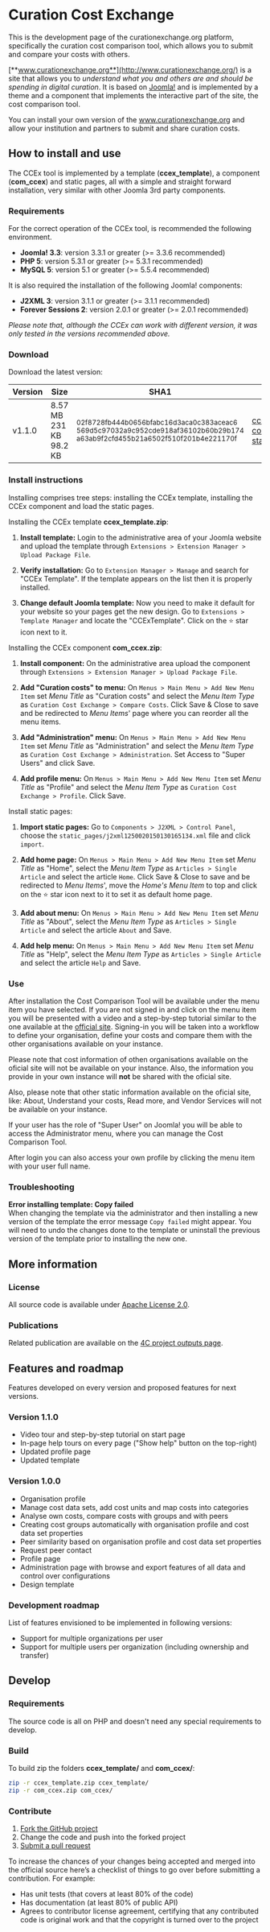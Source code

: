 Curation Cost Exchange
====

This is the development page of the curationexchange.org platform, specifically the curation cost comparison tool, which allows you to submit and compare your costs with others.

[**www.curationexchange.org**](http://www.curationexchange.org/) is a site that allows you to *understand what you and others are and should be spending in digital curation*. It is based on [Joomla!](http://www.joomla.org/) and is implemented by a theme and a component that implements the interactive part of the site, the cost comparison tool.

You can install your own version of the www.curationexchange.org and allow your institution and partners to submit and share curation costs.

## How to install and use

The CCEx tool is implemented by a template (**ccex_template**), a component (**com_ccex**) and static pages, all with a simple and straight forward installation, very similar with other Joomla 3rd party components.

### Requirements

For the correct operation of the CCEx tool, is recommended the following environment.

* **Joomla! 3.3**: version 3.3.1 or greater (>= 3.3.6 recommended)
* **PHP 5**: version 5.3.1 or greater (>= 5.3.1 recommended)
* **MySQL 5**: version 5.1 or greater (>= 5.5.4 recommended)
 
It is also required the installation of the following Joomla! components:

* **J2XML 3**: version 3.1.1 or greater (>= 3.1.1 recommended)
* **Forever Sessions 2**: version 2.0.1 or greater (>= 2.0.1 recommended) 

*Please note that, although the CCEx can work with different version, it was only tested in the versions recommended above.*

### Download

Download the latest version:

| Version | Size   | SHA1                                                    | Download             |
|---------|--------|---------------------------------------------------------|----------------------|
| v1.1.0  | 8.57 MB<br>231 KB<br>98.2 KB | <sub>02f8728fb444b0656bfabc16d3aca0c383aceac6</sub><br><sub>569d5c97032a9c952cde918af36102b60b29b174</sub><br><sub>a63ab9f2cfd455b21a6502f510f201b4e221170f</sub> |[ccex_template.zip](https://github.com/4cproject/ccex/releases/download/v1.1.0/ccex_template.zip)<br>[com_ccex.zip](https://github.com/4cproject/ccex/releases/download/v1.1.0/com_ccex.zip)<br>[static_pages.xml](https://github.com/4cproject/ccex/releases/download/v1.1.0/static_pages.xml)|

### Install instructions
Installing comprises tree steps: installing the CCEx template, installing the CCEx component and load the static pages.

Installing the CCEx template **ccex_template.zip**:

 1. **Install template:** Login to the administrative area of your Joomla website and upload the template through `Extensions > Extension Manager > Upload Package File`.

 2. **Verify installation:** Go to `Extension Manager > Manage` and search for "CCEx Template". If the template appears on the list then it is properly installed.

 3. **Change default Joomla template:** Now you need to make it default for your website so your pages get the new design. Go to `Extensions > Template Manager` and locate the "CCExTemplate". Click on the :star: star icon next to it.  

Installing the CCEx component  **com_ccex.zip**:

1. **Install component:** On the administrative area upload the component through `Extensions > Extension Manager > Upload Package File`.

2. **Add "Curation costs" to menu:**  On  `Menus > Main Menu > Add New Menu Item` set *Menu Title* as "Curation costs" and select the *Menu Item Type* as `Curation Cost Exchange > Compare Costs`. Click Save & Close to save and be redirected to *Menu Items*' page where you can reorder all the menu items.

3. **Add "Administration" menu:** On `Menus > Main Menu > Add New Menu Item` set *Menu Title* as "Administration" and select the *Menu Item Type* as `Curation Cost Exchange > Administration`. Set Access to "Super Users" and click Save.

4. **Add profile menu:** On `Menus > Main Menu > Add New Menu Item` set *Menu Title* as "Profile" and select the *Menu Item Type* as `Curation Cost Exchange > Profile`. Click Save.

Install static pages:

1. **Import static pages:** Go to `Components > J2XML > Control Panel`, choose the `static_pages/j2xml1250020150130165134.xml` file and click `import`.

2. **Add home page:** On  `Menus > Main Menu > Add New Menu Item` set *Menu Title* as "Home", select the *Menu Item Type* as `Articles > Single Article` and select the article `Home`. Click Save & Close to save and be redirected to *Menu Items*', move the *Home's Menu Item* to top and click on the :star: star icon next to it to set it as default home page.

3. **Add about menu:** On  `Menus > Main Menu > Add New Menu Item` set *Menu Title* as "About", select the *Menu Item Type* as `Articles > Single Article` and select the article `About` and Save.

4. **Add help menu:** On  `Menus > Main Menu > Add New Menu Item` set *Menu Title* as "Help", select the *Menu Item Type* as `Articles > Single Article` and select the article `Help` and Save.

### Use
After installation the Cost Comparison Tool will be available under the menu item you have selected. If you are not signed in and click on the menu item you will be presented with a video and a step-by-step tutorial similar to the one available at the [official site](http://www.curationexchange.org/compare-costs?view=comparecosts&layout=tour). Signing-in you will be taken into a workflow to define your organisation, define your costs and compare them with the other organisations available on your instance.

Please note that cost information of othen organisations available on the oficial site will not be available on your instance. Also, the information you provide in your own instance will **not** be shared with the oficial site.

Also, please note that other static information available on the oficial site, like: About, Understand your costs, Read more, and Vendor Services will not be available on your instance.

If your user has the role of "Super User" on Joomla! you will be able to access the Administrator menu, where you can manage the Cost Comparison Tool.

After login you can also access your own profile by clicking the menu item with your user full name.

### Troubleshooting

**Error installing template: Copy failed**<br>
When changing the template via the administrator and then installing a new version of the template the error message `Copy failed` might appear. You will need to undo the changes done to the template or uninstall the previous version of the template prior to installing the new one.

## More information

### License
All source code is available under [Apache License 2.0](http://www.apache.org/licenses/LICENSE-2.0).

### Publications
Related publication are available on the [4C project outputs page](http://www.curationexchange.org/read-more/67-4c-project-outputs).

## Features and roadmap
Features developed on every version and proposed features for next versions.

### Version 1.1.0
* Video tour and step-by-step tutorial on start page
* In-page help tours on every page ("Show help" button on the top-right)
* Updated profile page
* Updated template

### Version 1.0.0
* Organisation profile
* Manage cost data sets, add cost units and map costs into categories
* Analyse own costs, compare costs with groups and with peers
* Creating cost groups automatically with organisation profile and cost data set properties
* Peer similarity based on organisation profile and cost data set properties
* Request peer contact
* Profile page
* Administration page with browse and export features of all data and control over configurations
* Design template

### Development roadmap
List of features envisioned to be implemented in following versions:
* Support for multiple organizations per user
* Support for multiple users per organization (including ownership and transfer)

## Develop

### Requirements

The source code is all on PHP and doesn't need any special requirements to develop.

### Build

To build zip the folders **ccex_template/** and **com_ccex/**:
```bash
zip -r ccex_template.zip ccex_template/
zip -r com_ccex.zip com_ccex/
```

### Contribute
1. [Fork the GitHub project](https://help.github.com/articles/fork-a-repo)
2. Change the code and push into the forked project
3. [Submit a pull request](https://help.github.com/articles/using-pull-requests)

To increase the chances of your changes being accepted and merged into the official source here’s a checklist of things to go over before submitting a contribution. For example:
* Has unit tests (that covers at least 80% of the code)
* Has documentation (at least 80% of public API)
* Agrees to contributor license agreement, certifying that any contributed code is original work and that the copyright is turned over to the project
